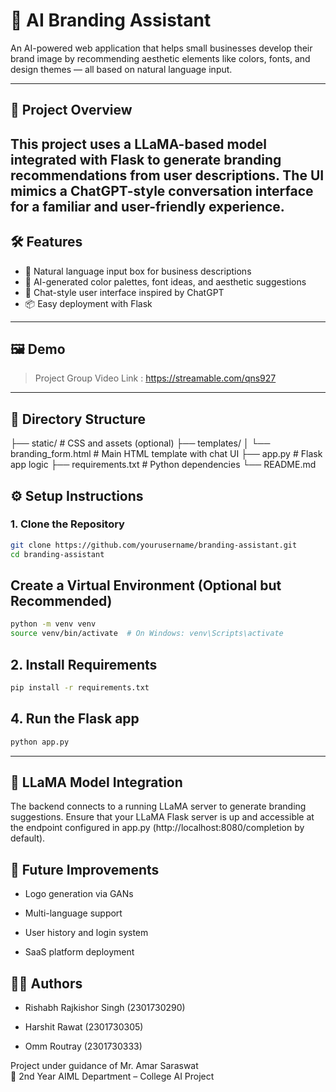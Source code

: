# 🎨 AI Branding Assistant

An AI-powered web application that helps small businesses develop their brand image by recommending aesthetic elements like colors, fonts, and design themes — all based on natural language input.

---

## 🚀 Project Overview

This project uses a **LLaMA-based model** integrated with **Flask** to generate branding recommendations from user descriptions. The UI mimics a ChatGPT-style conversation interface for a familiar and user-friendly experience.
---

## 🛠️ Features

- 🧠 Natural language input box for business descriptions
- 🎨 AI-generated color palettes, font ideas, and aesthetic suggestions
- 💬 Chat-style user interface inspired by ChatGPT
- 📦 Easy deployment with Flask

---

## 🖼️ Demo

> Project Group Video Link : https://streamable.com/qns927

---

## 📂 Directory Structure

├── static/ # CSS and assets (optional)
├── templates/
│ └── branding_form.html # Main HTML template with chat UI
├── app.py # Flask app logic
├── requirements.txt # Python dependencies
└── README.md

## ⚙️ Setup Instructions

### 1. Clone the Repository

```bash
git clone https://github.com/yourusername/branding-assistant.git
cd branding-assistant
```


## Create a Virtual Environment (Optional but Recommended)
```bash
python -m venv venv
source venv/bin/activate  # On Windows: venv\Scripts\activate
```

## 2. Install Requirements
```bash
pip install -r requirements.txt
```

## 4. Run the Flask app
```bash
python app.py
```
---

## 🤖 LLaMA Model Integration
The backend connects to a running LLaMA server to generate branding suggestions. Ensure that your LLaMA Flask server is up and accessible at the endpoint configured in app.py (http://localhost:8080/completion by default).


## 📌 Future Improvements
- Logo generation via GANs

- Multi-language support

- User history and login system

- SaaS platform deployment

## 👨‍💻 Authors
- Rishabh Rajkishor Singh (2301730290)

- Harshit Rawat (2301730305)

- Omm Routray (2301730333)

Project under guidance of Mr. Amar Saraswat\
🌟 2nd Year AIML Department – College AI Project
